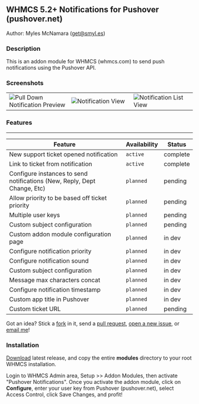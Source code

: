 ## WHMCS 5.2+ Notifications for Pushover (pushover.net)
Author: Myles McNamara (get@smyl.es)

### Description

This is an addon module for WHMCS (whmcs.com) to send push notifications using the Pushover API.

### Screenshots
<table>
    <td width="33%">
        <img src="https://smyl.es/img/Screenshot_2013-12-23-17-16-53.png" alt="Pull Down Notification Preview">
    </td>
    <td width="33%">
        <img src="https://smyl.es/img/Screenshot_2013-12-23-17-14-47.png" alt="Notification View">
    </td>    
    <td width="33%">
        <img src="https://smyl.es/img/Screenshot_2013-12-23-17-14-31.png" alt="Notification List View">
    </td>
</table>

### Features
***

Feature | Availability | Status
--- | --- | ---
New support ticket opened notification | `active` | complete
Link to ticket from notification | `active` | complete
Configure instances to send notifications (New, Reply, Dept Change, Etc) | `planned` | pending
Allow priority to be based off ticket priority | `planned` | pending
Multiple user keys | `planned` | pending
Custom subject configuration | `planned` | pending
Custom addon module configuration page | `planned` | in dev
Configure notification priority | `planned` | in dev
Configure notification sound | `planned` | in dev
Custom subject configuration | `planned` | in dev
Message max characters concat | `planned` | in dev
Configure notification timestamp | `planned` | in dev
Custom app title in Pushover | `planned` | in dev
Custom ticket URL | `planned` | pending


Got an idea?  Stick a <a href="https://github.com/tripflex/whmcs-pushover/fork">fork</a> in it, send a <a href="https://github.com/tripflex/whmcs-pushover/pulls">pull request</a>, <a href="https://github.com/tripflex/whmcs-pushover/issues">open a new issue</a>, or <a href="http://smyl.es/contact/">email me</a>!

### Installation
<a href="https://github.com/tripflex/whmcs-pushover/archive/master.zip">Download</a> latest release, and copy the entire <b>modules</b> directory to your root WHMCS installation.

Login to WHMCS Admin area, Setup >> Addon Modules, then activate "Pushover Notifications".  Once you activate the addon module, click on <b>Configure</b>, enter your user key from Pushover (pushover.net), select Access Control, click Save Changes, and profit!
